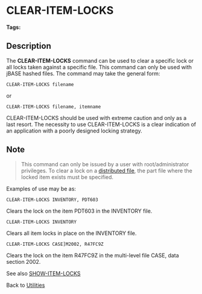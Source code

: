 # CLEAR-ITEM-LOCKS

<PageHeader />

**Tags:**
<badge text='locking' vertical='middle' />

## Description

The **CLEAR-ITEM-LOCKS** command can be used to clear a specific lock or all locks taken against a specific file. This command can only be used with jBASE hashed files. The command may take the general form:

```
CLEAR-ITEM-LOCKS filename
```

or

```
CLEAR-ITEM-LOCKS filename, itemname
```

CLEAR-ITEM-LOCKS should be used with extreme caution and only as a last resort. The necessity to use CLEAR-ITEM-LOCKS is a clear indication of an application with a poorly designed locking strategy.

## Note

> This command can only be issued by a user with root/administrator privileges. To clear a lock on a [distributed file](./../../../files/distributed-files/distributed-files), the part file where the locked item exists must be specified.

Examples of use may be as:

```
CLEAR-ITEM-LOCKS INVENTORY, PDT603
```

Clears the lock on the item PDT603 in the INVENTORY file.

```
CLEAR-ITEM-LOCKS INVENTORY
```

Clears all item locks in place on the INVENTORY file.

```
CLEAR-ITEM-LOCKS CASE]M2002, R47FC9Z
```

Clears the lock on the item R47FC9Z in the multi-level file CASE, data section 2002.

See also [SHOW-ITEM-LOCKS](./../show-item-locks)

Back to [Utilities](./../utilities)

